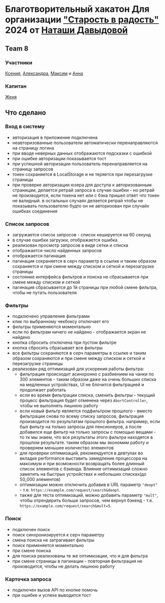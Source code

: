 # Благотворительный хакатон Для организации ["Старость в радость"](https://starikam.org) 2024 от [Наташи Давыдовой](https://github.com/nat-davydova)

## Team 8

### Участники

[Ксения](https://github.com/ksy336),
[Александра](https://github.com/alexandraberd),
[Максим](https://github.com/Kvaserq) и
[Анна](https://github.com/AnnaApk)

### Капитан

[Женя](https://github.com/HugeLetters)


## Что сделано

### Вход в систему

- авторизация в приложение подключена
- неавторизованные пользователи автоматически перенаправляются на страницу логина
- при вводе неверных данных отображаются подсказки с ошибкой
- при ошибке авторизации показывается тост
- при успешной авторизации пользователь перенаправляется на страницу запросов
- токен сохраняется в LocalStorage и не теряется при перезагрузке страницы
- при проверке авторизации юзера для доступа к авторизованным страницам, делается ретрай запроса в случае ошибки - но ретрай не производится, если токена нет или с бэка пришел ответ что токен не валидный. в остальных случаях делается ретрай чтобы не показывать пользователю будто он не авторизован при случайх ошибках соединения

### Список запросов

- загружается список запросов - список кешируется на 60 секунд
- в случае ошибки загрузки, отображается ошибка
- реализован просмотр запросов в виде сетки и списка
- отображается число найденных запросов
- отображается пагинация
- пагинация сохраняется в серч параметр в ссылке и таким образом сохраняется и при смене между списком и сеткой и перезагрузке страницы
- состояние интерфейса фильтров и поиска не сбрасывается при смене между списком и сеткой
- пагинация сбрасывается до 1й страницы при любой смене фильтра, чтобы не путать пользователя

### Фильтры

- подключено управление фильтрами
- клик по выбранному чекбоксу отключает его
- фильтры применяются моментально
- если по фильтрам ничего не найдено - отображается экран не найдено
- кнопка сбросить отключена при пустом фильтре
- кнопка сбросить сбрасывает все фильтры
- все фильтры сохраняются в серч параметры в ссылке и таким образом сохраняются и при смене между списком и сеткой и перезагрузке страницы
- реализован ряд оптимизаций для ускорения работы фильтра:
  - фильтрация происходит асинхронно с разбиением на чанки по 300 элементов - таким образом даже на очень больших списка на медленных устройствах, UI не блочится фильтрацией и продолжает работать
  - если во время фильтрации списка, сменить фильтры - текущий процесс фильтрация будет отменена через `AbortController`, чтобы не выполнять лишнюю работу
  - если новый фильтр является подфильтром прошлого - вместо фильтрации снова по всему списку запросов, фильтрация производится по результатам прошлого фильтра. например, если был фильтр на только запросы для пенсионеров, а после добавился еще фильтр на только запросы с помощью вещами - то тк мы знаем, что все результаты этого фильтра находятся в прошлом результате. таким образом мы экономим работу и проверяем меньшее количество элементов
  - для проверки оптимизаций, рекомендуется в девтулах во вкладке performance выставить замедление процессора на максимум и при возможности возвращать более длинный список элементов с бэкенда. Влияние оптимизаций сложно заметить на быстрых устройствах и небольших списках(до 50_000 элементов)
  - оптимизации можно отключить добавив в URL параметр `"deopt"` - т.е. `https://example.com/request/search&deopt`.  
  - также для теста оптимизаций, можно добавить параметр `"mult"`, чтобы отрендерить больше запросов, чем вернул бэкенд - т.е. `https://example.com/request/search&mult=5`.  

### Поиск

- подключен поиск
- поиск синхронизируется к серч параметру
- смена поиска не затрагивает фильтры
- поиск применяется моментально
- при смене поиска
- для поиска реализованы те же оптимизации, что и для фильтра
- при смене страницы в пагинации - повторная фильтрация не производится, чтобы не делать лишнюю работу

### Карточка запроса

- подключен вызов API по кнопке помочь
- при ошибке и успехе выводится тост